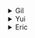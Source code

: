 <details><summary>Gil</summary>
<p>

</p>
</details>


<details><summary>Yui</summary>
<p>

</p>
</details>


<details><summary>Eric</summary>
<p>